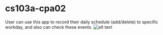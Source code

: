 # cs103a-cpa02
User can use this app to record their daily schedule (add/delete) to specific workday, and also can check these events.
![alt text](https://drive.google.com/file/d/10GGAm4IXEKetZn0QlpyJCkGHYlJOfBJv/view?usp=sharing)

